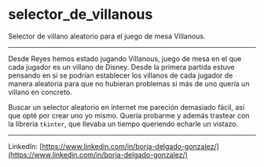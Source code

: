 # selector_de_villanous
Selector de villano aleatorio para el juego de mesa Villanous.

---

Desde Reyes hemos estado jugando Villanous, juego de mesa en el que cada jugador es un villano de Disney. Desde la primera partida estuve pensando en si se podrían establecer los villanos de cada jugador de manera aleatoria para que no hubieran problemas si más de uno quería un villano en concreto.

Buscar un selector aleatorio en internet me pareción demasiado fácil, así que opté por crear uno yo mismo. Quería probarme y además trastear con la librería `tkinter`, que llevaba un tiempo queriendo echarle un vistazo.

---

LinkedIn: [https://www.linkedin.com/in/borja-delgado-gonzalez/](https://www.linkedin.com/in/borja-delgado-gonzalez/)
